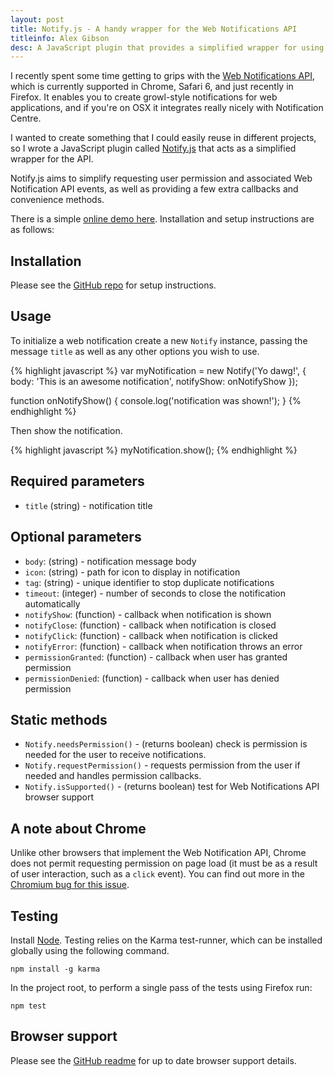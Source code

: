 ```yaml
---
layout: post
title: Notify.js - A handy wrapper for the Web Notifications API
titleinfo: Alex Gibson
desc: A JavaScript plugin that provides a simplified wrapper for using the Web Notifications API.
---
```


I recently spent some time getting to grips with the [Web Notifications API](http://www.w3.org/TR/notifications/), which is currently supported in Chrome, Safari 6, and just recently in Firefox. It enables you to create growl-style notifications for web applications, and if you're on OSX it integrates really nicely with Notification Centre.

I wanted to create something that I could easily reuse in different projects, so I wrote a JavaScript plugin called [Notify.js](https://github.com/alexgibson/notify.js) that acts as a simplified wrapper for the API.

Notify.js aims to simplify requesting user permission and associated Web Notification API events, as well as providing a few extra callbacks and convenience methods.

There is a simple [online demo here](http://alxgbsn.co.uk/notify.js/). Installation and setup instructions are as follows:

Installation
------------

Please see the [GitHub repo](https://github.com/alexgibson/notify.js) for setup instructions.

Usage
-----

To initialize a web notification create a new `Notify` instance, passing the message `title` as well as any other options you wish to use.

{% highlight javascript %}
var myNotification = new Notify('Yo dawg!', {
    body: 'This is an awesome notification',
    notifyShow: onNotifyShow
});

function onNotifyShow() {
    console.log('notification was shown!');
}
{% endhighlight %}

Then show the notification.

{% highlight javascript %}
myNotification.show();
{% endhighlight %}

Required parameters
-------------------

* `title` (string) - notification title

Optional parameters
-------------------

* `body`: (string) - notification message body
* `icon`: (string) - path for icon to display in notification
* `tag`: (string) - unique identifier to stop duplicate notifications
* `timeout`: (integer) - number of seconds to close the notification automatically
* `notifyShow`: (function) - callback when notification is shown
* `notifyClose`: (function) - callback when notification is closed
* `notifyClick`: (function) - callback when notification is clicked
* `notifyError`: (function) - callback when notification throws an error
* `permissionGranted`: (function) - callback when user has granted permission
* `permissionDenied`: (function) - callback when user has denied permission

Static methods
--------------

* `Notify.needsPermission()` - (returns boolean) check is permission is needed for the user to receive notifications.
* `Notify.requestPermission()` - requests permission from the user if needed and handles permission callbacks.
* `Notify.isSupported()` - (returns boolean) test for Web Notifications API browser support

A note about Chrome
-------------------

Unlike other browsers that implement the Web Notification API, Chrome does not permit requesting permission on page load (it must be as a result of user interaction, such as a `click` event). You can find out more in the [Chromium bug for this issue](https://code.google.com/p/chromium/issues/detail?id=274284).

Testing
-------

Install [Node](http://nodejs.org). Testing relies on the Karma test-runner, which can be installed globally using the following command.

    npm install -g karma

In the project root, to perform a single pass of the tests using Firefox run:

    npm test

Browser support
---------------------------------------

Please see the [GitHub readme](https://github.com/alexgibson/notify.js/#browser-support) for up to date browser support details.
